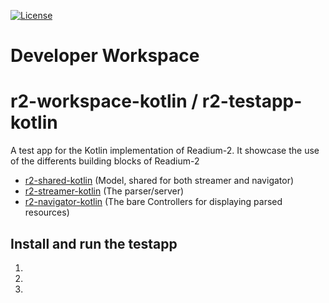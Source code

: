 [![License](https://img.shields.io/badge/License-BSD%203--Clause-blue.svg)](/LICENSE)
# Developer Workspace
# r2-workspace-kotlin / r2-testapp-kotlin

A test app for the Kotlin implementation of Readium-2.
It showcase the use of the differents building blocks of Readium-2


- [r2-shared-kotlin](https://github.com/readium/r2-shared-kotlin) (Model, shared for both streamer and navigator)
- [r2-streamer-kotlin](https://github.com/readium/r2-streamer-kotlin) (The parser/server)
- [r2-navigator-kotlin](https://github.com/readium/r2-navigator-kotlin) (The bare Controllers for displaying parsed resources)

## Install and run the testapp

1) 
2) 
3)


